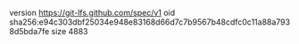 version https://git-lfs.github.com/spec/v1
oid sha256:e94c303dbf25034e948e83168d66d7c7b9567b48cdfc0c11a88a7938d5bda7fe
size 4883
